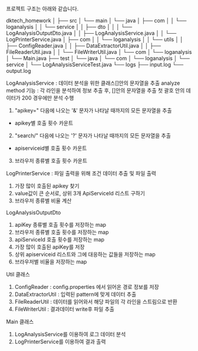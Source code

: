 프로젝트 구조는 아래와 같습니다.


dktech_homework
│
├── src
│   └── main
│       └── java
│           ├── com
│           │   └── loganalysis
│           │       └── service
│           │           ├── dto
│           │           │   └── LogAnalysisOutputDto.java
│           │           ├── LogAnalysisService.java
│           │           └── LogPrinterService.java
│           ├── com
│           │   └── loganalysis
│           │       └── utils
│           │           ├── ConfigReader.java
│           │           ├── DataExtractorUtil.java
│           │           ├── FileReaderUtil.java
│           │           └── FileWriterUtil.java
│           └── com
│               └── loganalysis
│                   └── Main.java
├── test
│   └── java
│       └── com
│           └── loganalysis
│               └── service
│                   └── LogAnalysisServiceTest.java
└── logs
    ├── input.log
    └── output.log

LogAnalysisService
: 데이터 분석을 위한 클래스[]안의 문자열을 추출
analyze method 기능 : 각 라인을 분석하여 정보 추출 후, []안의 문자열을 추출
첫 괄호 안의 데이터가 200  경우에만 분석 수행
1. "apikey=" 다음에 나오는 '&' 문자가 나타날 때까지의 모든 문자열을 추출
* apikey별 호출 횟수 카운트
2. "search/" 다음에 나오는 '?' 문자가 나타날 때까지의 모든 문자열을 추출
* apiserviceid별 호출 횟수 카운트
3. 브라우저 종류별 호출 횟수 카운트

LogPrinterService
: 파일 출력을 위해 조건 데이터 추출 및 파일 출력
1. 가장 많이 호출된 apikey 찾기
2. value값이 큰 순서로, 상위 3개 ApiServiceId 리스트 구하기
3. 브라우저 종류별 비율 계산

LogAnalysisOutputDto
1. apiKey 종류별 호출 횟수를 저장하는 map
2. 브라우저 종류별 호출 횟수를 저장하는 map
3. apiServiceId 호출 횟수를 저장하는 map
4. 가장 많이 호출된 apiKey를 저장
5. 상위 apiserviceid 리스트와 그에 대응하는 값들을 저장하는 map
6. 브라우저별 비율을 저장하는 map 


Util 클래스
1. ConfigReader : config.properties 에서 읽어온 경로 정보를 저장
2. DataExtractorUtil : 입력된 pattern에 맞게 데이터 추출
3. FileReaderUtil : 데이터를 읽어와서 해당 파일의 각 라인을 스트림으로 반환
4. FileWriterUtil : 결과데이터 write후 파일 추출


Main 클래스
1. LogAnalysisService를 이용하여 로그 데이터 분석
2. LogPrinterService를 이용하여 결과 출력

